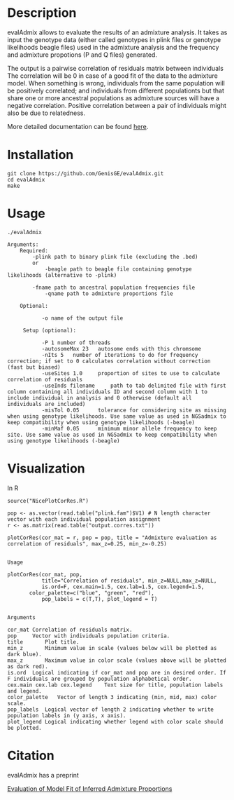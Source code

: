# Description

evalAdmix allows to evaluate the results of an admixture analysis. It takes as input the genotype data 
(either called genotypes in plink files or genotype likelihoods beagle files) used in the admixture analysis and the frequency  
and admixture propotions (P and Q files) generated.

The output is a pairwise correlation of residuals matrix between individuals The correlation will be 0 in case of a good fit of 
the data to the admixture model. When something is wrong, individuals from the same population will be positively correlated; and 
individuals from different populationts but that share one or more ancestral populations as admixture sources will have a 
negative correlation. Positive correlation between a pair of individuals might also be due to relatedness.

More detailed documentation can be found [here](http://www.popgen.dk/software/index.php/EvalAdmix).

# Installation

```
git clone https://github.com/GenisGE/evalAdmix.git
cd evalAdmix
make
```

# Usage

```
./evalAdmix
```

```
Arguments:
	Required:
		-plink path to binary plink file (excluding the .bed)
		or
	      	-beagle path to beagle file containing genotype likelihoods (alternative to -plink)
		
		-fname path to ancestral population frequencies file
	       	-qname path to admixture proportions file
		
	Optional:       
	
	       -o name of the output file
	       
	 Setup (optional):
	 
	       -P 1 number of threads
	       -autosomeMax 23	 autosome ends with this chromsome
	       -nIts 5	 number of iterations to do for frequency correction; if set to 0 calculates correlation without correction (fast but biased)
	       -useSites 1.0	 proportion of sites to use to calculate correlation of residuals
	       -useInds filename     path to tab delimited file with first column containing all individuals ID and second column with 1 to include individual in analysis and 0 otherwise (default all individuals are included)
	       -misTol 0.05 	 tolerance for considering site as missing when using genotype likelihoods. Use same value as used in NGSadmix to keep compatibility when using genotype likelihoods (-beagle)
	       -minMaf 0.05 	 minimum minor allele frequency to keep site. Use same value as used in NGSadmix to keep compatibility when using genotype likelihoods (-beagle)
```

# Visualization

In R

```
source("NicePlotCorRes.R")

pop <- as.vector(read.table("plink.fam")$V1) # N length character vector with each individual population assignment
r <- as.matrix(read.table("output.corres.txt"))

plotCorRes(cor_mat = r, pop = pop, title = "Admixture evaluation as correlation of residuals", max_z=0.25, min_z=-0.25)


Usage

plotCorRes(cor_mat, pop, 
           title="Correlation of residuals", min_z=NULL,max_z=NULL, 
           is.ord=F, cex.main=1.5, cex.lab=1.5, cex.legend=1.5,
	   color_palette=c("blue", "green", "red"),
           pop_labels = c(T,T), plot_legend = T)


Arguments

cor_mat	Correlation of residuals matrix.
pop		Vector with individuals population criteria.
title		Plot title.
min_z		Minimum value in scale (values below will be plotted as dark blue).
max_z		Maximum value in color scale (values above will be plotted as dark red).
is.ord	Logical indicating if cor_mat and pop are in desired order. If F individuals are grouped by population alphabetical order.
cex.main cex.lab cex.legend	   Text size for title, population labels and legend.
color_palette	Vector of length 3 indicating (min, mid, max) color scale.
pop_labels	Logical vector of length 2 indicating whether to write population labels in (y axis, x axis).
plot_legend	Logical indicating whether legend with color scale should be plotted.

```


# Citation

evalAdmix has a preprint

[Evaluation of Model Fit of Inferred Admixture Proportions](https://doi.org/10.1101/708883)